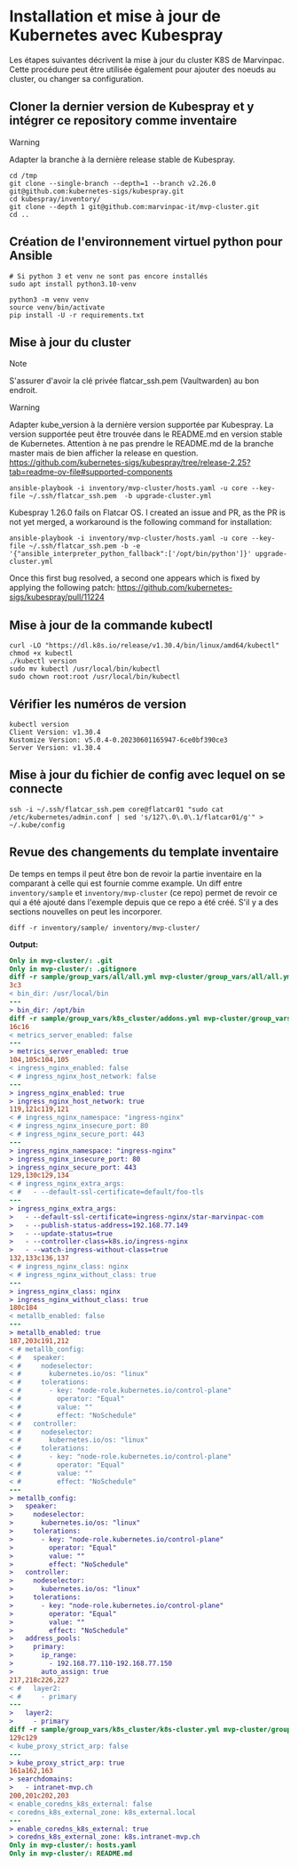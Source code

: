# Installation et mise à jour de Kubernetes avec Kubespray

Les étapes suivantes décrivent la mise à jour du cluster K8S de Marvinpac. Cette procédure
peut être utilisée également pour ajouter des noeuds au cluster, ou changer sa configuration.

## Cloner la dernier version de Kubespray et y intégrer ce repository comme inventaire
> [!WARNING]  
> Adapter la branche à la dernière release stable de Kubespray.
```Shell
cd /tmp
git clone --single-branch --depth=1 --branch v2.26.0 git@github.com:kubernetes-sigs/kubespray.git
cd kubespray/inventory/
git clone --depth 1 git@github.com:marvinpac-it/mvp-cluster.git
cd ..
```

## Création de l'environnement virtuel python pour Ansible
```Shell
# Si python 3 et venv ne sont pas encore installés
sudo apt install python3.10-venv

python3 -m venv venv
source venv/bin/activate
pip install -U -r requirements.txt
```

## Mise à jour du cluster

> [!NOTE]
> S'assurer d'avoir la clé privée flatcar_ssh.pem (Vaultwarden) au bon endroit.

> [!WARNING]  
> Adapter kube_version à la dernière version supportée par Kubespray. La version supportée peut être
> trouvée dans le README.md en version stable de Kubernetes. Attention à ne pas prendre le README.md de la
> branche master mais de bien afficher la release en question.
> https://github.com/kubernetes-sigs/kubespray/tree/release-2.25?tab=readme-ov-file#supported-components

```Shell
ansible-playbook -i inventory/mvp-cluster/hosts.yaml -u core --key-file ~/.ssh/flatcar_ssh.pem  -b upgrade-cluster.yml
```

Kubespray 1.26.0 fails on Flatcar OS. I created an issue and PR, as the PR is not yet merged, a workaround is the following command for installation:
```Shell
ansible-playbook -i inventory/mvp-cluster/hosts.yaml -u core --key-file ~/.ssh/flatcar_ssh.pem -b -e '{"ansible_interpreter_python_fallback":['/opt/bin/python']}' upgrade-cluster.yml
```
Once this first bug resolved, a second one appears which is fixed by applying the following patch: https://github.com/kubernetes-sigs/kubespray/pull/11224

## Mise à jour de la commande kubectl
```Shell
curl -LO "https://dl.k8s.io/release/v1.30.4/bin/linux/amd64/kubectl"
chmod +x kubectl
./kubectl version
sudo mv kubectl /usr/local/bin/kubectl
sudo chown root:root /usr/local/bin/kubectl
```

## Vérifier les numéros de version
```Shell
kubectl version
Client Version: v1.30.4
Kustomize Version: v5.0.4-0.20230601165947-6ce0bf390ce3
Server Version: v1.30.4
```

## Mise à jour du fichier de config avec lequel on se connecte
```Shell
ssh -i ~/.ssh/flatcar_ssh.pem core@flatcar01 "sudo cat /etc/kubernetes/admin.conf | sed 's/127\.0\.0\.1/flatcar01/g'" > ~/.kube/config
```

## Revue des changements du template inventaire
De temps en temps il peut être bon de revoir la partie inventaire en la comparant à celle qui est fournie comme example.
Un diff entre `inventory/sample` et `inventory/mvp-cluster` (ce repo) permet de revoir ce qui a été ajouté dans l'exemple
depuis que ce repo a été créé. S'il y a des sections nouvelles on peut les incorporer.
```Shell
diff -r inventory/sample/ inventory/mvp-cluster/
```

**Output:**
```Diff
Only in mvp-cluster/: .git
Only in mvp-cluster/: .gitignore
diff -r sample/group_vars/all/all.yml mvp-cluster/group_vars/all/all.yml
3c3
< bin_dir: /usr/local/bin
---
> bin_dir: /opt/bin
diff -r sample/group_vars/k8s_cluster/addons.yml mvp-cluster/group_vars/k8s_cluster/addons.yml
16c16
< metrics_server_enabled: false
---
> metrics_server_enabled: true
104,105c104,105
< ingress_nginx_enabled: false
< # ingress_nginx_host_network: false
---
> ingress_nginx_enabled: true
> ingress_nginx_host_network: true
119,121c119,121
< # ingress_nginx_namespace: "ingress-nginx"
< # ingress_nginx_insecure_port: 80
< # ingress_nginx_secure_port: 443
---
> ingress_nginx_namespace: "ingress-nginx"
> ingress_nginx_insecure_port: 80
> ingress_nginx_secure_port: 443
129,130c129,134
< # ingress_nginx_extra_args:
< #   - --default-ssl-certificate=default/foo-tls
---
> ingress_nginx_extra_args:
>   - --default-ssl-certificate=ingress-nginx/star-marvinpac-com
>   - --publish-status-address=192.168.77.149
>   - --update-status=true
>   - --controller-class=k8s.io/ingress-nginx
>   - --watch-ingress-without-class=true
132,133c136,137
< # ingress_nginx_class: nginx
< # ingress_nginx_without_class: true
---
> ingress_nginx_class: nginx
> ingress_nginx_without_class: true
180c184
< metallb_enabled: false
---
> metallb_enabled: true
187,203c191,212
< # metallb_config:
< #   speaker:
< #     nodeselector:
< #       kubernetes.io/os: "linux"
< #     tolerations:
< #       - key: "node-role.kubernetes.io/control-plane"
< #         operator: "Equal"
< #         value: ""
< #         effect: "NoSchedule"
< #   controller:
< #     nodeselector:
< #       kubernetes.io/os: "linux"
< #     tolerations:
< #       - key: "node-role.kubernetes.io/control-plane"
< #         operator: "Equal"
< #         value: ""
< #         effect: "NoSchedule"
---
> metallb_config:
>   speaker:
>     nodeselector:
>       kubernetes.io/os: "linux"
>     tolerations:
>       - key: "node-role.kubernetes.io/control-plane"
>         operator: "Equal"
>         value: ""
>         effect: "NoSchedule"
>   controller:
>     nodeselector:
>       kubernetes.io/os: "linux"
>     tolerations:
>       - key: "node-role.kubernetes.io/control-plane"
>         operator: "Equal"
>         value: ""
>         effect: "NoSchedule"
>   address_pools:
>     primary:
>       ip_range:
>         - 192.168.77.110-192.168.77.150
>       auto_assign: true
217,218c226,227
< #   layer2:
< #     - primary
---
>   layer2:
>     - primary
diff -r sample/group_vars/k8s_cluster/k8s-cluster.yml mvp-cluster/group_vars/k8s_cluster/k8s-cluster.yml
129c129
< kube_proxy_strict_arp: false
---
> kube_proxy_strict_arp: true
161a162,163
> searchdomains:
>   - intranet-mvp.ch
200,201c202,203
< enable_coredns_k8s_external: false
< coredns_k8s_external_zone: k8s_external.local
---
> enable_coredns_k8s_external: true
> coredns_k8s_external_zone: k8s.intranet-mvp.ch
Only in mvp-cluster/: hosts.yaml
Only in mvp-cluster/: README.md
```
